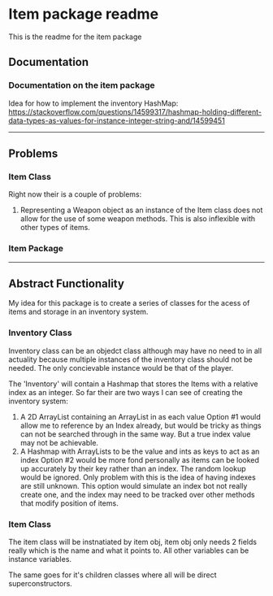 # Item package readme

This is the readme for the item package

## Documentation

### Documentation on the item package


Idea for how to implement the inventory HashMap:
https://stackoverflow.com/questions/14599317/hashmap-holding-different-data-types-as-values-for-instance-integer-string-and/14599451

____

## Problems

### Item Class
Right now their is a couple of problems:

1. Representing a Weapon object as an instance of the Item class does not allow for the use of some weapon methods. This is also inflexible with other types of items. 


### Item Package 

___
## Abstract Functionality

My idea for this package is to create a series of classes for the acess of items and storage in an inventory system.


### Inventory Class
Inventory class can be an objedct class although may have no need to in all actuality because multiple instances of the inventory class should not be needed. The only concievable instance would be that of the player.

The 'Inventory' will contain a Hashmap that stores the Items with a relative index as an integer. So far their are two ways I can see of creating the inventory system:

1. A 2D ArrayList containing an ArrayList in as each value
Option #1 would allow me to reference by an Index already, but would be tricky as things can not be searched through in the same way. But a true index value may not be achievable.
2. A Hashmap with ArrayLists to be the value and ints as keys to act as an index
Option #2 would be more fond personally as items can be looked up accurately by their key rather than an index. The random lookup would be ignored. Only problem with this is the idea of having indexes are still unknown. This option would simulate an index bot not really create one, and the index may need to be tracked over other methods that modify position of items.



### Item Class

The item class will be instnatiated by item obj, item obj only needs 2 fields really which is the name and what it points to. All other variables can be instance variables.

The same goes for it's children classes where all will be direct superconstructors.






